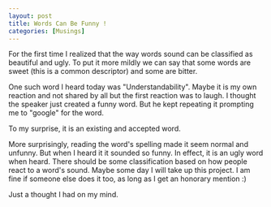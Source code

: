 ```yaml
---
layout: post  
title: Words Can Be Funny !  
categories: [Musings]  
---
```


For the first time I realized that the way words sound can be classified as beautiful and ugly. 
To put it more mildly we can say that some words are sweet (this is a common descriptor) and 
some are bitter.  

One such word I heard today was "Understandability". Maybe it is my own reaction and not shared 
by all but the first reaction was to laugh. I thought the speaker just created a funny word. 
But he kept repeating it prompting me to "google" for the word.  

To my surprise, it is an existing and accepted word.  

More surprisingly, reading the word's spelling made it seem normal and unfunny. But when I 
heard it it sounded so funny. In effect, it is an ugly word when heard. There should be some 
classification based on how people react to a word's sound. Maybe some day I will take up this 
project. I am fine if someone else does it too, as long as I get an  honorary mention :)  

Just a thought I had on my mind.